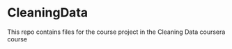 CleaningData
============

This repo contains files for the course project in the Cleaning Data coursera course

